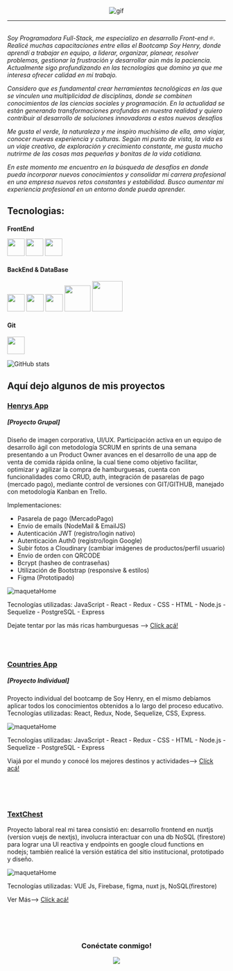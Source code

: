 
<p align="center"><img align="center" src="https://res.cloudinary.com/dz4ejl4ym/image/upload/v1660672065/Hola_Soy_Mail%C3%A9n_xjudb1.gif" alt="gif" /><p>
  <hr />
 
 <br/> <!-- 1 espacio -->
 <i align="left">Soy Programadora Full-Stack, me especializo en desarrollo Front-end⚛️.
 <br/>
 Realicé muchas capacitaciones entre ellas el Bootcamp Soy Henry, donde aprendí a trabajar en equipo, a liderar, organizar, planear, resolver problemas, gestionar la frustración y desarrollar aún más la paciencia.
 <br/>
 Actualmente sigo profundizando en las tecnologías que domino ya que me interesa ofrecer calidad en mi trabajo.
 
Considero que es fundamental crear herramientas tecnológicas en las que se vinculen una multiplicidad de disciplinas, donde se combinen conocimientos de las ciencias sociales y programación. 
En la actualidad se están generando transformaciones profundas en nuestra realidad y quiero contribuir al desarrollo de soluciones innovadoras a estos nuevos desafíos

Me gusta el verde, la naturaleza y me inspiro muchísimo de ella, amo viajar, conocer nuevas experiencia y culturas. Según mi punto de vista, la vida es un viaje creativo, de exploración y crecimiento constante, me gusta mucho nutrirme de las cosas mas pequeñas y bonitas de la vida cotidiana. 

En este momento me encuentro en la búsqueda de desafíos en donde pueda incorporar nuevos conocimientos y consolidar mi carrera profesional en una empresa nuevos retos constantes y estabilidad.
Busco aumentar mi experiencia profesional en un entorno donde pueda aprender.
 </i>


<h2 align="left">Tecnologias:</h2>

<h4>FrontEnd</4>
<p>
 <img src="https://camo.githubusercontent.com/ebba410edfb05353d7b46b3107304e7deeee8c6c12bc8769115f2dce43d11da0/68747470733a2f2f75706c6f61642e77696b696d656469612e6f72672f77696b6970656469612f636f6d6d6f6e732f362f36612f4a6176615363726970742d6c6f676f2e706e67" width="40"/> 

<img src="https://camo.githubusercontent.com/42d79599b684d4449d0fab6ee8df849c39fa0148993c7680b85210494dda4599/68747470733a2f2f63646e342e69636f6e66696e6465722e636f6d2f646174612f69636f6e732f6c6f676f732d332f3630302f52656163742e6a735f6c6f676f2d3531322e706e67" width="40" /> 
<img src="https://camo.githubusercontent.com/b2cb9808399ad53bdcf25e6e1d4906ced494ad70fc7a6de5cb2b6c552f77870f/68747470733a2f2f6272616e64736c6f676f732e636f6d2f77702d636f6e74656e742f75706c6f6164732f696d616765732f6c617267652f72656475782d6c6f676f2e706e67"  width="40" />
 </p>
 
 
<h4>BackEnd & DataBase</h4>
<p>
<img src="https://camo.githubusercontent.com/22623d91d9cfe8469a76892f9af3cb9dde4cd7572c23fbb9754e98a6be48598c/68747470733a2f2f696d672e69636f6e73382e636f6d2f636f6c6f722f3438302f706f73746772656573716c2e706e67" width="40" />
 
 <img src="https://res.cloudinary.com/postman/image/upload/t_team_logo/v1629869194/team/2893aede23f01bfcbd2319326bc96a6ed0524eba759745ed6d73405a3a8b67a8"  width="40"/>

<img src="https://camo.githubusercontent.com/cb2c9bbbe7f9f0ca8a28455107c3a7b1b98040c605eae0893d890e40955f563e/68747470733a2f2f692e6962622e636f2f784736676d66632f3538343832656534636566313031346330623565346137352d312e706e67" width="40" />
 
 <img src="https://camo.githubusercontent.com/7072b110e23339ac00169ad3337ee267ef4cd533171787b9fd7852e2e8bb08f2/68747470733a2f2f63646e2e706978616261792e636f6d2f70686f746f2f323031352f30342f32332f31372f34312f6e6f64652d6a732d3733363339395f3936305f3732302e706e67"  width="60" />

<img src="https://camo.githubusercontent.com/449c52f7898657e449020360294f2c1950f3153df29b55603f7e0829cbf88df4/68747470733a2f2f75706c6f61642e77696b696d656469612e6f72672f77696b6970656469612f636f6d6d6f6e732f362f36342f457870726573736a732e706e67" width="70" />
</p>

<h4>Git</h4>
<p>
<img src="https://camo.githubusercontent.com/54e37ab9cf255d29b617f989a6f46b39c9e27bc5311089cb3050a7f965b8e33c/68747470733a2f2f692e70696e696d672e636f6d2f6f726967696e616c732f30312f65352f30302f30316535303066636132396330343564343332623634663238356639633232392e706e67 "  width="40"/>
</p>
 
 
 ![GitHub stats](https://github-readme-stats.vercel.app/api?username=mabhyhs&show_icons=true&theme=radical)
 
 <!-- subtitle -->
<!--  <h3><mark>&nbsp;Estadísticas:&nbsp;</mark></h3> -->

<!-- stats de github -->
 
<!--  <br/><br/> --> <!-- 2 espacios -->
 
<h2>Aquí dejo algunos de mis proyectos</h2>

 <!-- title project 01 -->
 <h3><a href="https://henrys-app.vercel.app/" target="_blank" rel="noreferrer">Henrys App</a></h3> <h5>[Proyecto Grupal]</h5>
 
  <!-- descript -->

Diseño de imagen corporativa, UI/UX. Participación activa en un equipo de desarrollo ágil con metodología SCRUM en sprints de una semana presentando a un Product Owner avances en el desarrollo de una app de venta de comida rápida online, la cual tiene como objetivo facilitar, optimizar y agilizar la compra de hamburguesas, cuenta con funcionalidades como CRUD, auth, integración de pasarelas de pago (mercado pago), mediante control de versiones con GIT/GITHUB, manejado con metodología Kanban en Trello.
 
  Implementaciones: 
* Pasarela de pago (MercadoPago)
* Envio de emails (NodeMail & EmailJS)
* Autenticación JWT (registro/login nativo)
* Autenticación Auth0 (registro/login Google)
* Subir fotos a Cloudinary (cambiar imágenes de productos/perfil usuario)
* Envio de orden con QRCODE
* Bcrypt (hasheo de contraseñas)
* Utilización de Bootstrap (responsive & estilos)
* Figma (Prototipado)

 <!-- img -->
 ![maquetaHome](https://res.cloudinary.com/dz4ejl4ym/image/upload/v1660667883/Dise%C3%B1o_sin_t%C3%ADtulo_3_b9wjoe.gif)

 Tecnologías utilizadas: JavaScript - React - Redux - CSS - HTML - 
 Node.js - Sequelize - PostgreSQL -  Express 

 <!-- msg -->
Dejate tentar por las más ricas hamburguesas -->
 <a href="https://henrys-app.vercel.app/" target="_blank" rel="noreferrer">Clíck acá!</a>
 
 <br/><br/> <!-- 2 espacios -->
 
 <!-- title project 02 -->
 <h3><a href="https://henry-countries-app.vercel.app/" target="_blank" rel="noreferrer">Countries App</a></h3> <h5>[Proyecto Individual]</h5>

  <!-- descript -->
 Proyecto individual del bootcamp de Soy Henry, en el mismo debíamos aplicar todos los conocimientos obtenidos a lo largo del proceso educativo.
Tecnologías utilizadas: React, Redux, Node, Sequelize, CSS, Express.
 
<!-- img -->
 ![maquetaHome](https://res.cloudinary.com/dz4ejl4ym/image/upload/v1660666653/Dise%C3%B1o_sin_t%C3%ADtulo_1_m87arz.gif)
 
 Tecnologías utilizadas: JavaScript - React - Redux - CSS - HTML - 
 Node.js - Sequelize - PostgreSQL -  Express 

 <!-- msg -->
 Viajá por el mundo y conocé los mejores destinos y actividades-->
 <a href="https://henry-countries-app.vercel.app/" target="_blank" rel="noreferrer">Clíck acá!</a>
 
 <br/><br/><br/> <!-- 3 espacios -->
 
  <!-- title project 03 -->
 <h3><a href="https://www.textchest.com/" target="_blank" rel="noreferrer">TextChest</a></h3>
 
  <!-- descript -->
Proyecto laboral real mi tarea consistió en: desarrollo frontend en nuxtjs (version vuejs de nextjs), involucra interactuar con una db NoSQL (firestore) para lograr una UI reactiva y endpoints en google cloud functions en nodejs; también realicé la versión estática del sitio institucional, prototipado y diseño.
 
<!-- img -->
 ![maquetaHome](https://res.cloudinary.com/dz4ejl4ym/image/upload/v1660667796/Dise%C3%B1o_sin_t%C3%ADtulo_2_tu0tvo.gif)
 
 Tecnologías utilizadas: VUE Js, Firebase, figma, nuxt js, NoSQL(firestore)

 <!-- msg -->
 Ver Más-->
 <a href="https://www.textchest.com/" target="_blank" rel="noreferrer">Clíck acá!</a>
 
 <br/><br/><br/> <!-- 3 espacios -->

 <h3 align="center">Conéctate conmigo!</h3>
 <p align="center">
 <a href="https://www.linkedin.com/in/mailenhuens/" target="_blank" rel="noreferrer"><img align="center" src="https://res.cloudinary.com/henrysburgers/image/upload/v1660623438/github/linkedin-min_x8lbqa.png" /></a>
 </p>
